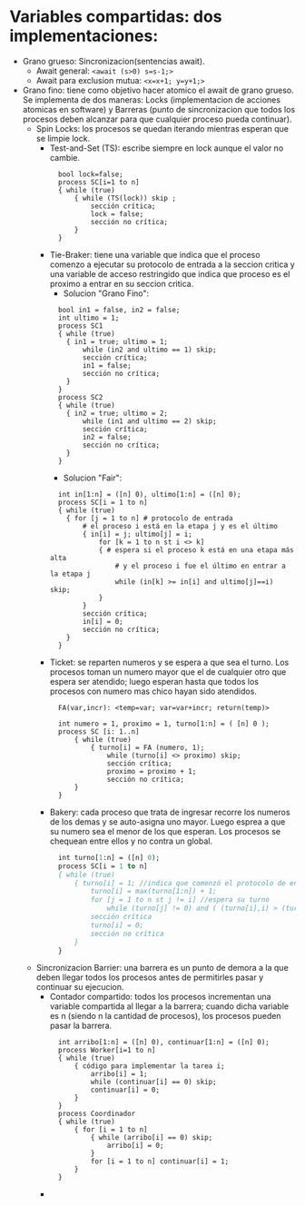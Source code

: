 
# Variables compartidas: dos implementaciones:
- Grano grueso: Sincronizacion(sentencias await).
  - Await general: `<await (s>0) s=s-1;>`
  - Await para exclusion mutua: `<x=x+1; y=y+1;>`
- Grano fino: tiene como objetivo hacer atomico el await de grano grueso. Se implementa de dos maneras: Locks (implementacion de acciones atomicas en software) y Barreras (punto de sincronizacion que todos los procesos deben alcanzar para que cualquier proceso pueda continuar).
  - Spin Locks: los procesos se quedan iterando mientras esperan que se limpie lock.
    - Test-and-Set (TS): escribe siempre en lock aunque el valor no cambie.
      ```
        bool lock=false;
        process SC[i=1 to n]
        { while (true)
            { while (TS(lock)) skip ;
                sección crítica;
                lock = false;
                sección no crítica;
            }
        }
      ```
    - Tie-Braker: tiene una variable que indica que el proceso comenzo a ejecutar su protocolo de entrada a la seccion critica y una variable de acceso restringido que indica que proceso es el proximo a entrar en su seccion critica.
        - Solucion "Grano Fino":
        ```
          bool in1 = false, in2 = false;
          int ultimo = 1;
          process SC1
          { while (true)
            { in1 = true; ultimo = 1;
                while (in2 and ultimo == 1) skip;
                sección crítica;
                in1 = false;
                sección no crítica;
            }
          }
          process SC2
          { while (true)
            { in2 = true; ultimo = 2;
                while (in1 and ultimo == 2) skip;
                sección crítica;
                in2 = false;
                sección no crítica;
            }
          }
        ```
        - Solucion "Fair":
        ```
          int in[1:n] = ([n] 0), ultimo[1:n] = ([n] 0);
          process SC[i = 1 to n]
          { while (true) 
            { for [j = 1 to n] # protocolo de entrada
                # el proceso i está en la etapa j y es el último
                { in[i] = j; ultimo[j] = i;
                    for [k = 1 to n st i <> k]
                    { # espera si el proceso k está en una etapa más alta
                        # y el proceso i fue el último en entrar a la etapa j
                        while (in[k] >= in[i] and ultimo[j]==i) skip;
                    }
                }
                sección crítica;
                in[i] = 0;
                sección no crítica;
            }
          }
        ```
    - Ticket: se reparten numeros y se espera a que sea el turno. Los procesos toman un numero mayor que el de cualquier otro que espera ser atendido; luego esperan hasta que todos los procesos con numero mas chico hayan sido atendidos.
      ```
        FA(var,incr): <temp=var; var=var+incr; return(temp)>
        
        int numero = 1, proximo = 1, turno[1:n] = ( [n] 0 );
        process SC [i: 1..n]
            { while (true)
                { turno[i] = FA (numero, 1);
                    while (turno[i] <> proximo) skip;
                    sección crítica;
                    proximo = proximo + 1;
                    sección no crítica;
            }
        }
      ```
    - Bakery: cada proceso que trata de ingresar recorre los numeros de los demas y se auto-asigna uno mayor. Luego esprea a que su numero sea el menor de los que esperan. Los procesos se chequean entre ellos y no contra un global.
      ```pascal
        int turno[1:n] = ([n] 0);
        process SC[i = 1 to n]
        { while (true)
            { turno[i] = 1; //indica que comenzó el protocolo de entrada
                turno[i] = max(turno[1:n]) + 1;
                for [j = 1 to n st j != i] //espera su turno
                    while (turno[j] != 0) and ( (turno[i],i) > (turno[j],j) ) → skip;
                sección crítica
                turno[i] = 0;
                sección no crítica
            }
        }
      ```
  - Sincronizacion Barrier: una barrera es un punto de demora a la que deben llegar todos los procesos antes de permitirles pasar y continuar su ejecucion.
    - Contador compartido: todos los procesos incrementan una variable compartida al llegar a la barrera; cuando dicha variable es n (siendo n la cantidad de procesos), los procesos pueden pasar la barrera.
      ```
        int arribo[1:n] = ([n] 0), continuar[1:n] = ([n] 0);
        process Worker[i=1 to n]
        { while (true)
            { código para implementar la tarea i;
                arribo[i] = 1;
                while (continuar[i] == 0) skip;
                continuar[i] = 0;
            }
        }
        process Coordinador
        { while (true)
            { for [i = 1 to n]
                { while (arribo[i] == 0) skip;
                    arribo[i] = 0;
                }
                for [i = 1 to n] continuar[i] = 1;
            }
        }
      ```
    -